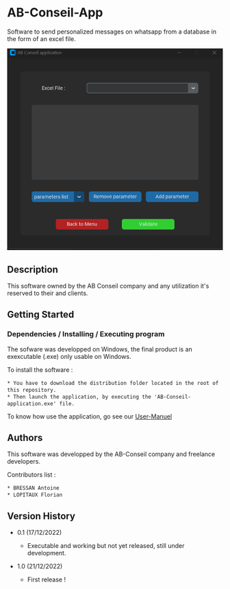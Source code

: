 # AB-Conseil-App

Software to send personalized messages on whatsapp from a database in the form of an excel file.

![image_interface](https://github.com/florianLopitaux/AB-Conseil-App/blob/main/assets/screen_interface_to_readme.png)

## Description

This software owned by the AB Conseil company and any utilization it's reserved to their and clients.

## Getting Started

### Dependencies / Installing / Executing program

The sofware was developped on Windows, the final product is an exexcutable (.exe) only usable on Windows.

To install the software :

    * You have to download the distribution folder located in the root of this repository.
    * Then launch the application, by executing the 'AB-Conseil-application.exe' file.

To know how use the application, go see our [User-Manuel](https://github.com/florianLopitaux/AB-Conseil-App/wiki)

## Authors

This software was developped by the AB-Conseil company and freelance developers.

Contributors list :

    * BRESSAN Antoine
    * LOPITAUX Florian

## Version History

* 0.1 (17/12/2022)
    * Executable and working but not yet released, still under development.
    
* 1.0 (21/12/2022)
    * First release !
